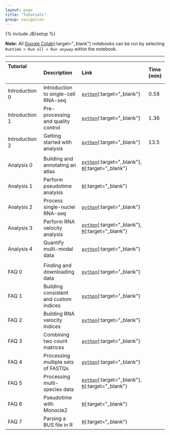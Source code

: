 ```yaml
---
layout: page
title: "Tutorials"
group: navigation
---
```


{% include JB/setup %}

**Note:** All [Google Colab](https://colab.research.google.com/notebooks/basic_features_overview.ipynb){:target="_blank"} notebooks can be run by selecting `Runtime > Run all > Run anyway` within the notebook.

---

| Tutorial &nbsp; &nbsp; &nbsp; &nbsp; &nbsp; &nbsp; &nbsp; &nbsp; &nbsp; &nbsp; &nbsp; &nbsp; &nbsp; &nbsp; &nbsp;&nbsp; &nbsp; &nbsp; &nbsp; &nbsp; &nbsp;| Description | Link | Time (min) |
|:-----|:------------|:---------|:----------|
|Introduction 0 | Introduction to single-cell RNA-seq | [`python`](https://colab.research.google.com/github/pachterlab/kallistobustools/blob/master/notebooks/Introduction_single_cell_RNA_seq.ipynb){:target="_blank"} | 0.58
|Introduction 1 | Pre-processing and quality control| [`python`](https://colab.research.google.com/github/pachterlab/kallistobustools/blob/master/notebooks/kb_1_minute_intro.ipynb){:target="_blank"} | 1.36
|Introduction 2 | Getting started with analysis | [`python`](https://colab.research.google.com/github/pachterlab/kallistobustools/blob/master/notebooks/kb_standard.ipynb){:target="_blank"}  | 13.5
||||
|Analysis 0 | Building and annotating an atlas | [`python`](https://colab.research.google.com/github/pachterlab/kallistobustools/blob/master/notebooks/kb_atlas_annotation_Scanpy.ipynb){:target="_blank"}, [`R`](https://colab.research.google.com/github/pachterlab/kallistobustools/blob/master/notebooks/kb_atlas_annotation_Seurat.ipynb){:target="_blank"} |
| Analysis 1 | Perform pseudotime analysis | [`R`](https://colab.research.google.com/github/pachterlab/kallistobustools/blob/master/notebooks/kb_slingshot.ipynb#scrollTo=Thbf0wBfnMb_){:target="_blank"}|
| Analysis 2 | Process single-nuclei RNA-seq | [`python`](https://colab.research.google.com/github/pachterlab/kallistobustools/blob/master/notebooks/kb_single_nucleus.ipynb){:target="_blank"}|
| Analysis 3 | Perform RNA velocity analysis | [`python`](https://colab.research.google.com/github/pachterlab/kallistobustools/blob/master/notebooks/kb_velocity.ipynb){:target="_blank"}, [`R`](https://bustools.github.io/BUS_notebooks_R/velocity.html){:target="_blank"}|
| Analysis 4 | Quantify multi-modal data | [`python`](https://colab.research.google.com/github/pachterlab/kallistobustools/blob/master/notebooks/kb_kite.ipynb){:target="_blank"}|
||||
| FAQ 0 | Finding and downloading data | [`python`](https://colab.research.google.com/github/pachterlab/kallistobustools/blob/master/notebooks/data_download.ipynb){:target="_blank"}|
| FAQ 1 | Building consistent and custom indices | [`python`](https://colab.research.google.com/github/pachterlab/kallistobustools/blob/master/notebooks/kb_transcriptome_index.ipynb){:target="_blank"} |
| FAQ 2 | Building RNA velocity indices | [`python`](https://colab.research.google.com/github/pachterlab/kallistobustools/blob/master/notebooks/kb_velocity_index.ipynb){:target="_blank"}|
| FAQ 3 | Combining two count matrices | [`python`](https://colab.research.google.com/github/pachterlab/kallistobustools/blob/master/notebooks/kb_aggregating_count_matrices.ipynb){:target="_blank"}|
| FAQ 4 | Processing multiple sets of FASTQs | [`python`](https://colab.research.google.com/github/pachterlab/kallistobustools/blob/master/notebooks/kb_multiple_files.ipynb){:target="_blank"} |
| FAQ 5 | Processing multi-species data | [`python`](https://colab.research.google.com/github/pachterlab/kallistobustools/blob/master/notebooks/kb_species_mixing.ipynb){:target="_blank"}, [`R`](https://colab.research.google.com/github/pachterlab/kallistobustools/blob/master/notebooks/kb_mixed_species_10x_v2.ipynb){:target="_blank"} |
| FAQ 6 | Pseudotime with Monocle2 | [`R`](https://colab.research.google.com/github/pachterlab/kallistobustools/blob/master/notebooks/kb_monocle2.ipynb){:target="_blank"} | 
| FAQ 7 | Parsing a BUS file in R | [`R`](https://bustools.github.io/BUS_notebooks_R/10xv3.html){:target="_blank"} |
